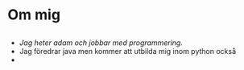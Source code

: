 # Om mig
## 

- _Jag heter adam och jobbar med programmering._
- Jag föredrar java men kommer att utbilda mig inom python också 
- 
